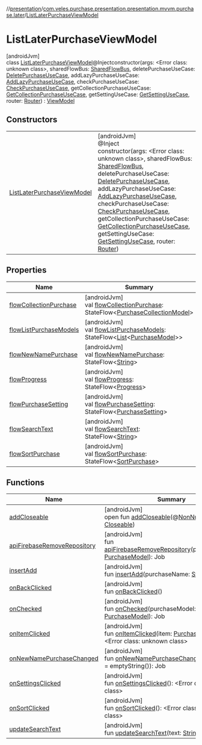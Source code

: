 //[presentation](../../../index.md)/[com.veles.purchase.presentation.presentation.mvvm.purchase.later](../index.md)/[ListLaterPurchaseViewModel](index.md)

# ListLaterPurchaseViewModel

[androidJvm]\
class [ListLaterPurchaseViewModel](index.md)@Injectconstructor(args: <!---  GfmCommand {"@class":"org.jetbrains.dokka.gfm.ResolveLinkGfmCommand","dri":{"packageName":"","classNames":"<Error class: unknown class>","callable":null,"target":{"@class":"org.jetbrains.dokka.links.PointingToDeclaration"},"extra":null}} --->&lt;Error class: unknown class&gt;<!--- --->, sharedFlowBus: [SharedFlowBus](../../com.veles.purchase.presentation.data.bus/-shared-flow-bus/index.md), deletePurchaseUseCase: [DeletePurchaseUseCase](../../../../domain/domain/com.veles.purchase.domain.usecase.purchase/-delete-purchase-use-case/index.md), addLazyPurchaseUseCase: [AddLazyPurchaseUseCase](../../../../domain/domain/com.veles.purchase.domain.usecase.purchase/-add-lazy-purchase-use-case/index.md), checkPurchaseUseCase: [CheckPurchaseUseCase](../../../../domain/domain/com.veles.purchase.domain.usecase.purchase/-check-purchase-use-case/index.md), getCollectionPurchaseUseCase: [GetCollectionPurchaseUseCase](../../../../domain/domain/com.veles.purchase.domain.usecase.collection/-get-collection-purchase-use-case/index.md), getSettingUseCase: [GetSettingUseCase](../../../../domain/domain/com.veles.purchase.domain.usecase.setting/-get-setting-use-case/index.md), router: [Router](../../com.veles.purchase.presentation.base.mvvm.navigation/-router/index.md)) : [ViewModel](https://developer.android.com/reference/kotlin/androidx/lifecycle/ViewModel.html)

## Constructors

| | |
|---|---|
| [ListLaterPurchaseViewModel](-list-later-purchase-view-model.md) | [androidJvm]<br>@Inject<br>constructor(args: <!---  GfmCommand {"@class":"org.jetbrains.dokka.gfm.ResolveLinkGfmCommand","dri":{"packageName":"","classNames":"<Error class: unknown class>","callable":null,"target":{"@class":"org.jetbrains.dokka.links.PointingToDeclaration"},"extra":null}} --->&lt;Error class: unknown class&gt;<!--- --->, sharedFlowBus: [SharedFlowBus](../../com.veles.purchase.presentation.data.bus/-shared-flow-bus/index.md), deletePurchaseUseCase: [DeletePurchaseUseCase](../../../../domain/domain/com.veles.purchase.domain.usecase.purchase/-delete-purchase-use-case/index.md), addLazyPurchaseUseCase: [AddLazyPurchaseUseCase](../../../../domain/domain/com.veles.purchase.domain.usecase.purchase/-add-lazy-purchase-use-case/index.md), checkPurchaseUseCase: [CheckPurchaseUseCase](../../../../domain/domain/com.veles.purchase.domain.usecase.purchase/-check-purchase-use-case/index.md), getCollectionPurchaseUseCase: [GetCollectionPurchaseUseCase](../../../../domain/domain/com.veles.purchase.domain.usecase.collection/-get-collection-purchase-use-case/index.md), getSettingUseCase: [GetSettingUseCase](../../../../domain/domain/com.veles.purchase.domain.usecase.setting/-get-setting-use-case/index.md), router: [Router](../../com.veles.purchase.presentation.base.mvvm.navigation/-router/index.md)) |

## Properties

| Name | Summary |
|---|---|
| [flowCollectionPurchase](flow-collection-purchase.md) | [androidJvm]<br>val [flowCollectionPurchase](flow-collection-purchase.md): StateFlow&lt;[PurchaseCollectionModel](../../../../domain/domain/com.veles.purchase.domain.model.purchase/-purchase-collection-model/index.md)&gt; |
| [flowListPurchaseModels](flow-list-purchase-models.md) | [androidJvm]<br>val [flowListPurchaseModels](flow-list-purchase-models.md): StateFlow&lt;[List](https://kotlinlang.org/api/latest/jvm/stdlib/kotlin.collections/-list/index.html)&lt;[PurchaseModel](../../../../domain/domain/com.veles.purchase.domain.model.purchase/-purchase-model/index.md)&gt;&gt; |
| [flowNewNamePurchase](flow-new-name-purchase.md) | [androidJvm]<br>val [flowNewNamePurchase](flow-new-name-purchase.md): StateFlow&lt;[String](https://kotlinlang.org/api/latest/jvm/stdlib/kotlin/-string/index.html)&gt; |
| [flowProgress](flow-progress.md) | [androidJvm]<br>val [flowProgress](flow-progress.md): StateFlow&lt;[Progress](../../com.veles.purchase.presentation.model.progress/-progress/index.md)&gt; |
| [flowPurchaseSetting](flow-purchase-setting.md) | [androidJvm]<br>val [flowPurchaseSetting](flow-purchase-setting.md): StateFlow&lt;[PurchaseSetting](../../../../domain/domain/com.veles.purchase.domain.model.setting/-purchase-setting/index.md)&gt; |
| [flowSearchText](flow-search-text.md) | [androidJvm]<br>val [flowSearchText](flow-search-text.md): StateFlow&lt;[String](https://kotlinlang.org/api/latest/jvm/stdlib/kotlin/-string/index.html)&gt; |
| [flowSortPurchase](flow-sort-purchase.md) | [androidJvm]<br>val [flowSortPurchase](flow-sort-purchase.md): StateFlow&lt;[SortPurchase](../../com.veles.purchase.presentation.model.sort/-sort-purchase/index.md)&gt; |

## Functions

| Name | Summary |
|---|---|
| [addCloseable](../../com.veles.purchase.presentation.presentation.mvvm.purchase.sort/-sort-purchase-view-model/index.md#264516373%2FFunctions%2F-646359276) | [androidJvm]<br>open fun [addCloseable](../../com.veles.purchase.presentation.presentation.mvvm.purchase.sort/-sort-purchase-view-model/index.md#264516373%2FFunctions%2F-646359276)(@[NonNull](https://developer.android.com/reference/kotlin/androidx/annotation/NonNull.html)p0: [Closeable](https://developer.android.com/reference/kotlin/java/io/Closeable.html)) |
| [apiFirebaseRemoveRepository](api-firebase-remove-repository.md) | [androidJvm]<br>fun [apiFirebaseRemoveRepository](api-firebase-remove-repository.md)(purchaseModel: [PurchaseModel](../../../../domain/domain/com.veles.purchase.domain.model.purchase/-purchase-model/index.md)): Job |
| [insertAdd](insert-add.md) | [androidJvm]<br>fun [insertAdd](insert-add.md)(purchaseName: [String](https://kotlinlang.org/api/latest/jvm/stdlib/kotlin/-string/index.html)): Job |
| [onBackClicked](on-back-clicked.md) | [androidJvm]<br>fun [onBackClicked](on-back-clicked.md)() |
| [onChecked](on-checked.md) | [androidJvm]<br>fun [onChecked](on-checked.md)(purchaseModel: [PurchaseModel](../../../../domain/domain/com.veles.purchase.domain.model.purchase/-purchase-model/index.md)): Job |
| [onItemClicked](on-item-clicked.md) | [androidJvm]<br>fun [onItemClicked](on-item-clicked.md)(item: [PurchaseModel](../../../../domain/domain/com.veles.purchase.domain.model.purchase/-purchase-model/index.md)): <!---  GfmCommand {"@class":"org.jetbrains.dokka.gfm.ResolveLinkGfmCommand","dri":{"packageName":"","classNames":"<Error class: unknown class>","callable":null,"target":{"@class":"org.jetbrains.dokka.links.PointingToDeclaration"},"extra":null}} --->&lt;Error class: unknown class&gt;<!--- ---> |
| [onNewNamePurchaseChanged](on-new-name-purchase-changed.md) | [androidJvm]<br>fun [onNewNamePurchaseChanged](on-new-name-purchase-changed.md)(text: [String](https://kotlinlang.org/api/latest/jvm/stdlib/kotlin/-string/index.html) = emptyString()): Job |
| [onSettingsClicked](on-settings-clicked.md) | [androidJvm]<br>fun [onSettingsClicked](on-settings-clicked.md)(): <!---  GfmCommand {"@class":"org.jetbrains.dokka.gfm.ResolveLinkGfmCommand","dri":{"packageName":"","classNames":"<Error class: unknown class>","callable":null,"target":{"@class":"org.jetbrains.dokka.links.PointingToDeclaration"},"extra":null}} --->&lt;Error class: unknown class&gt;<!--- ---> |
| [onSortClicked](on-sort-clicked.md) | [androidJvm]<br>fun [onSortClicked](on-sort-clicked.md)(): <!---  GfmCommand {"@class":"org.jetbrains.dokka.gfm.ResolveLinkGfmCommand","dri":{"packageName":"","classNames":"<Error class: unknown class>","callable":null,"target":{"@class":"org.jetbrains.dokka.links.PointingToDeclaration"},"extra":null}} --->&lt;Error class: unknown class&gt;<!--- ---> |
| [updateSearchText](update-search-text.md) | [androidJvm]<br>fun [updateSearchText](update-search-text.md)(text: [String](https://kotlinlang.org/api/latest/jvm/stdlib/kotlin/-string/index.html)): Job |
